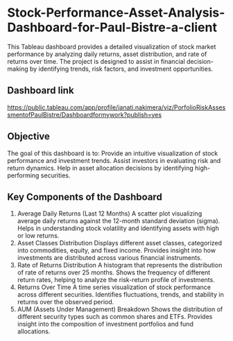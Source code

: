 # Stock-Performance-Asset-Analysis-Dashboard-for-Paul-Bistre-a-client
This Tableau dashboard provides a detailed visualization of stock market performance by analyzing daily returns, asset distribution, and rate of returns over time. The project is designed to assist in financial decision-making by identifying trends, risk factors, and investment opportunities.
## Dashboard link
https://public.tableau.com/app/profile/janati.nakimera/viz/PorfolioRiskAssessmentofPaulBistre/Dashboardformywork?publish=yes
## Objective
The goal of this dashboard is to:
Provide an intuitive visualization of stock performance and investment trends.
Assist investors in evaluating risk and return dynamics.
Help in asset allocation decisions by identifying high-performing securities.
## Key Components of the Dashboard
1. Average Daily Returns (Last 12 Months)
A scatter plot visualizing average daily returns against the 12-month standard deviation (sigma).
Helps in understanding stock volatility and identifying assets with high or low returns.
2. Asset Classes Distribution
Displays different asset classes, categorized into commodities, equity, and fixed income.
Provides insight into how investments are distributed across various financial instruments.
3. Rate of Returns Distribution
A histogram that represents the distribution of rate of returns over 25 months.
Shows the frequency of different return rates, helping to analyze the risk-return profile of investments.
4. Returns Over Time
A time series visualization of stock performance across different securities.
Identifies fluctuations, trends, and stability in returns over the observed period.
5. AUM (Assets Under Management) Breakdown
Shows the distribution of different security types such as common shares and ETFs.
Provides insight into the composition of investment portfolios and fund allocations.
